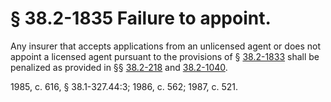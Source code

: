# § 38.2-1835 Failure to appoint.

<p>Any insurer that accepts applications from an unlicensed agent or does not appoint a licensed agent pursuant to the provisions of § <a href='http://law.lis.virginia.gov/vacode/38.2-1833/'>38.2-1833</a> shall be penalized as provided in §§ <a href='http://law.lis.virginia.gov/vacode/38.2-218/'>38.2-218</a> and <a href='http://law.lis.virginia.gov/vacode/38.2-1040/'>38.2-1040</a>.</p><p>1985, c. 616, § 38.1-327.44:3; 1986, c. 562; 1987, c. 521.</p>